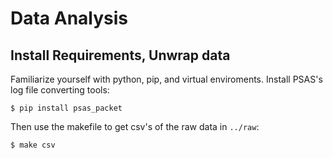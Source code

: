 # Data Analysis

## Install Requirements, Unwrap data

Familiarize yourself with python, pip, and virtual enviroments. Install PSAS's
log file converting tools:

    $ pip install psas_packet

Then use the makefile to get csv's of the raw data in `../raw`:

    $ make csv

